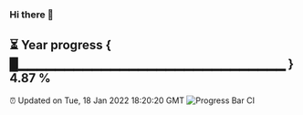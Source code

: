 ### Hi there 👋
⏳ Year progress { █▁▁▁▁▁▁▁▁▁▁▁▁▁▁▁▁▁▁▁▁▁▁▁▁▁▁▁▁▁ } 4.87 %
---
⏰ Updated on Tue, 18 Jan 2022 18:20:20 GMT
![Progress Bar CI](https://github.com/liununu/liununu/workflows/Progress%20Bar%20CI/badge.svg)
